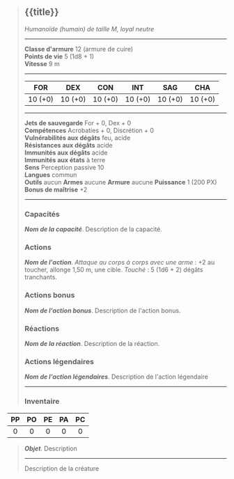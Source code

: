 > ## {{title}}
>*Humanoïde (humain) de taille M, loyal neutre*
>___
>**Classe d'armure** 12 (armure de cuire)  
>**Points de vie** 5 (1d8 + 1)  
>**Vitesse** 9 m  
>___
>| FOR | DEX | CON | INT | SAG | CHA |
>| --- | --- | --- | --- | --- | --- |
>| 10 (+0) | 10 (+0) | 10 (+0) | 10 (+0) | 10 (+0) | 10 (+0) |
>___
>**Jets de sauvegarde** For + 0, Dex + 0  
>**Compétences** Acrobaties + 0, Discrétion + 0  
>**Vulnérabilités aux dégâts** feu, acide  
>**Résistances aux dégâts** acide  
>**Immunités aux dégâts** acide  
>**Immunités aux états** à terre  
>**Sens**  Perception passive 10  
>**Langues** commun  
>**Outils** aucun
>**Armes** aucune
>**Armure** aucune
>**Puissance** 1 (200 PX)     **Bonus de maîtrise** +2  
>___
>### Capacités
>***Nom de la capacité***. Description de la capacité.  
>
>### Actions
>***Nom de l'action***. *Attaque au corps à corps avec une arme* : +2 au toucher, allonge 1,50 m, une cible. *Touché* : 5 (1d6 + 2) dégâts tranchants.  
>
>### Actions bonus
>***Nom de l'action bonus***. Description de l'action bonus.  
>
>### Réactions
>***Nom de la réaction***. Description de la réaction.  
>
>### Actions légendaires
>***Nom de l'action légendaires***. Description de l'action légendaire  
>___
>### Inventaire
>
| PP  | PO  | PE  | PA  | PC  |
| :-: | :-: | :-: | :-: | :-: |
|  0  |  0  |  0  |  0  |  0  |
>
>***Objet***. Description
>___
>Description de la créature


